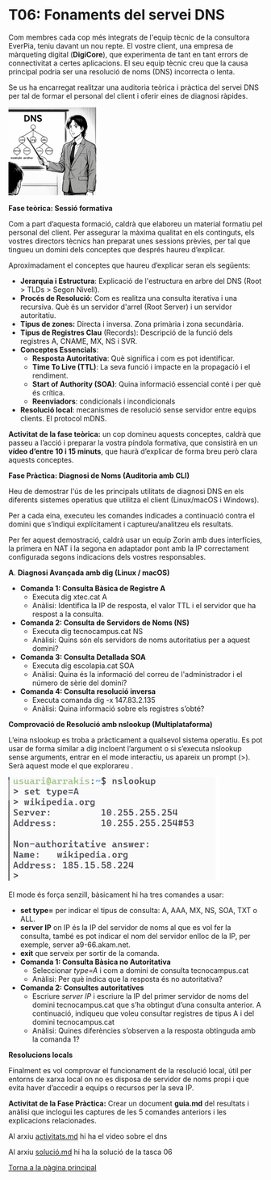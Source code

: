 # **T06: Fonaments del servei DNS**

Com membres cada cop més integrats de l'equip tècnic de la consultora EverPia, teniu davant un nou repte. El vostre client, una empresa de màrqueting digital (**DigiCore**), que experimenta de tant en tant errors de connectivitat a certes aplicacions. El seu equip tècnic creu que la causa principal podria ser una resolució de noms (DNS) incorrecta o lenta.

Se us ha encarregat realitzar una auditoria teòrica i pràctica del servei DNS per tal de formar el personal del client i oferir eines de diagnosi ràpides.

![imagen](img/Tasca06_Enunciado_1.png)

**Fase teòrica: Sessió formativa**

Com a part d’aquesta formació, caldrà que elaboreu un material formatiu pel personal del client. Per assegurar la màxima qualitat en els continguts, els vostres directors tècnics han preparat unes sessions prèvies, per tal que tingueu un domini dels conceptes que després haureu d’explicar.

Aproximadament el conceptes que haureu d’explicar seran els següents:

* **Jerarquia i Estructura**: Explicació de l'estructura en arbre del DNS (Root \> TLDs \> Segon Nivell).  
* **Procés de Resolució**: Com es realitza una consulta iterativa i una recursiva. Què és un servidor d'arrel (Root Server) i un servidor autoritatiu.  
* **Tipus de zones:** Directa i inversa. Zona primària i zona secundària.  
* **Tipus de Registres Clau** (Records): Descripció de la funció dels registres A, CNAME, MX, NS i SVR.  
* **Conceptes Essencials**:  
  * **Resposta Autoritativa**: Què significa i com es pot identificar.  
  * **Time To Live (TTL)**: La seva funció i impacte en la propagació i el rendiment.  
  * **Start of Authority (SOA)**: Quina informació essencial conté i per què és crítica.  
  * **Reenviadors**: condicionals i incondicionals  
* **Resolució local**: mecanismes de resolució sense servidor entre equips clients. El protocol mDNS.

**Activitat de la fase teòrica:** un cop domineu aquests conceptes, caldrà que passeu a l’acció i preparar la vostra píndola formativa, que consistirà en un **vídeo d’entre 10 i 15 minuts**, que haurà d’explicar de forma breu però clara aquests conceptes.

**Fase Pràctica: Diagnosi de Noms (Auditoria amb CLI)**

Heu de demostrar l'ús de les principals utilitats de diagnosi DNS en els diferents sistemes operatius que utilitza el client (Linux/macOS i Windows).

Per a cada eina, executeu les comandes indicades a continuació contra el domini que s’indiqui explícitament i captureu/analitzeu els resultats.

Per fer aquest demostració, caldrà usar un equip Zorin amb dues interfícies, la primera en NAT i la segona en adaptador pont amb la IP correctament configurada segons indicacions dels vostres responsables.

**A**. **Diagnosi Avançada amb dig (Linux / macOS)**

* **Comanda 1: Consulta Bàsica de Registre A**  
  * Executa dig xtec.cat A  
  * Anàlisi: Identifica la IP de resposta, el valor TTL i el servidor que ha respost a la consulta.  
* **Comanda 2: Consulta de Servidors de Noms (NS)**  
  * Executa dig tecnocampus.cat NS  
  * Anàlisi: Quins són els servidors de noms autoritatius per a aquest domini?  
* **Comanda 3: Consulta Detallada SOA**  
  * Executa dig escolapia.cat SOA  
  * Anàlisi: Quina és la informació del correu de l'administrador i el número de sèrie del domini?  
* **Comanda 4: Consulta resolució inversa**  
  * Executa comanda dig \-x 147.83.2.135  
  * Anàlisi: Quina informació sobre els registres s’obté?

**Comprovació de Resolució amb nslookup (Multiplataforma)**

L’eina nslookup es troba a pràcticament a qualsevol sistema operatiu. Es pot usar de forma similar a dig incloent l’argument o si s’executa nslookup sense arguments, entrar en el mode interactiu, us apareix un prompt (\>). Serà aquest mode el que explorareu . 

![imagen](img/Tasca06_Enunciado_2.png)

El mode és força senzill, bàsicament hi ha tres comandes a usar:

* **set type=** per indicar el tipus de consulta: A, AAA, MX, NS, SOA, TXT o ALL.  
* **server** **IP** on IP és la IP del servidor de noms al que es vol fer la consulta, també es pot indicar el nom del servidor enlloc de la IP, per exemple, server a9-66.akam.net.  
* **exit** que serveix per sortir de la comanda.  
* **Comanda 1: Consulta Bàsica no Autoritativa**  
  * Seleccionar *type=A* i com a domini de consulta tecnocampus.cat  
  * Anàlisi: Per què indica que la resposta és no autoritativa?  
* **Comanda 2: Consultes autoritatives**  
  * Escriure *server IP* i escriure la IP del primer servidor de noms del domini tecnocampus.cat que s’ha obtingut d’una consulta anterior. A continuació, indiqueu que voleu consultar registres de tipus A i del domini tecnocampus.cat  
  * Anàlisi: Quines diferències s’observen a la resposta obtinguda amb la comanda 1?

**Resolucions locals**

Finalment es vol comprovar el funcionament de la resolució local, útil per entorns de xarxa local on no es disposa de servidor de noms propi i que evita haver d’accedir a equips o recursos per la seva IP.

**Activitat de la Fase Pràctica:** Crear un document **guia.md** del resultats i anàlisi que inclogui les captures de les 5 comandes anteriors i les explicacions relacionades.

Al arxiu [activitats.md](Activitats.md) hi ha el video sobre el dns

Al arxiu [solució.md](solucio.md) hi ha la solució de la tasca 06

[Torna a la pàgina principal](../README.md)
